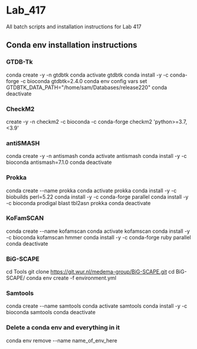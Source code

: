 # Lab_417
All batch scripts and installation instructions for Lab 417

## Conda env installation instructions

### GTDB-Tk
conda create -y -n gtdbtk
conda activate gtdbtk
conda install -y -c conda-forge -c bioconda gtdbtk=2.4.0
conda env config vars set GTDBTK_DATA_PATH="/home/sam/Databases/release220"
conda deactivate

### CheckM2
create -y -n checkm2 -c bioconda -c conda-forge checkm2 'python>=3.7, <3.9'

### antiSMASH
conda create -y -n antismash
conda activate antismash
conda install -y -c bioconda antismash=7.1.0
conda deactivate

### Prokka
conda create --name prokka
conda activate prokka
conda install -y -c biobuilds perl=5.22
conda install -y -c conda-forge parallel
conda install -y -c bioconda prodigal blast tbl2asn prokka
conda deactivate

### KoFamSCAN
conda create --name kofamscan
conda activate kofamscan 
conda install -y -c bioconda kofamscan hmmer
conda install -y -c conda-forge ruby parallel
conda deactivate

### BiG-SCAPE
cd Tools
git clone https://git.wur.nl/medema-group/BiG-SCAPE.git
cd BiG-SCAPE/
conda env create -f environment.yml

### Samtools
conda create --name samtools
conda activate samtools
conda install -y -c bioconda samtools
conda deactivate

### Delete a conda env and everything in it
conda env remove --name name_of_env_here
